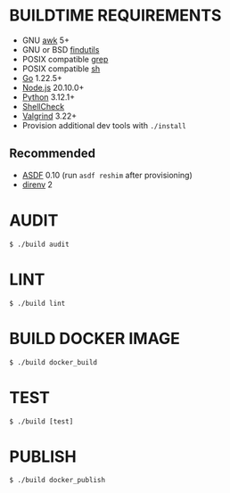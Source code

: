 # BUILDTIME REQUIREMENTS

* GNU [awk](https://www.gnu.org/software/gawk/) 5+
* GNU or BSD [findutils](https://en.wikipedia.org/wiki/Find_(Unix))
* POSIX compatible [grep](https://pubs.opengroup.org/onlinepubs/9699919799/utilities/grep.html)
* POSIX compatible [sh](https://pubs.opengroup.org/onlinepubs/9699919799/utilities/sh.html)
* [Go](https://go.dev/) 1.22.5+
* [Node.js](https://nodejs.org/en/) 20.10.0+
* [Python](https://www.python.org/) 3.12.1+
* [ShellCheck](https://hackage.haskell.org/package/ShellCheck)
* [Valgrind](https://valgrind.org/) 3.22+
* Provision additional dev tools with `./install`

## Recommended

* [ASDF](https://asdf-vm.com/) 0.10 (run `asdf reshim` after provisioning)
* [direnv](https://direnv.net/) 2

# AUDIT

```console
$ ./build audit
```

# LINT

```console
$ ./build lint
```

# BUILD DOCKER IMAGE

```console
$ ./build docker_build
```

# TEST

```console
$ ./build [test]
```

# PUBLISH

```console
$ ./build docker_publish
```

